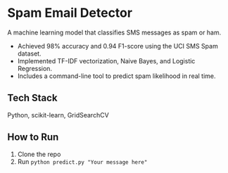 # Spam Email Detector  
A machine learning model that classifies SMS messages as spam or ham.  
- Achieved 98% accuracy and 0.94 F1-score using the UCI SMS Spam dataset.  
- Implemented TF-IDF vectorization, Naive Bayes, and Logistic Regression.  
- Includes a command-line tool to predict spam likelihood in real time.  

## Tech Stack  
Python, scikit-learn, GridSearchCV  

## How to Run  
1. Clone the repo  
2. Run `python predict.py "Your message here"`  
